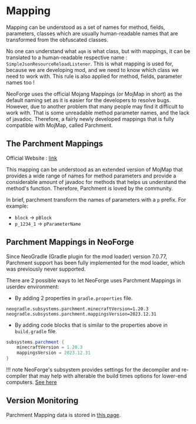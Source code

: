 # Mapping
Mapping can be understood as a set of names for method, fields, parameters, classes which are usually human-readable 
names that are transformed from the obfuscated classes.

No one can understand what `aqm` is what class, but with mappings, it can be translated to a human-readable respective 
name : `SimpleJsonResourceReloadListener`. This is what mapping is used for, because we are developing mod, and we need 
to know which class we need to work with. This rule is also applied for method, fields, parameter names too !

NeoForge uses the official Mojang Mappings (or MojMap in short) as the default naming set as it is easier for the 
developers to resolve bugs. However, due to another problem that many people may find it difficult to work with. That is 
some unreadable method parameter names, and the lack of javadoc. Therefore, a fairly newly developed mappings that is 
fully compatible with MojMap, called Parchment.

## The Parchment Mappings

Official Website : [link](https://parchmentmc.org/)

This mapping can be understood as an extended version of MojMap that provides a wide range of names for method parameters
and provide a considerable amount of javadoc for methods that helps us understand the method's function. Therefore,
Parchment is loved by the community.

In brief, parchment transform the names of parameters with a `p` prefix. For example:

+ `block` -> `pBlock`
+ `p_1234_1` -> `pParameterName`

## Parchment Mappings in NeoForge
Since NeoGradle (Gradle plugin for the mod loader) version 7.0.77, Parchment support has been fully implemented for the mod loader, which was previously never supported.

There are 2 possible ways to let NeoForge uses Parchment Mappings in userdev environment:

- By adding 2 properties in `gradle.properties` file.
```properties title="gradle.properties"
neogradle.subsystems.parchment.minecraftVersion=1.20.3
neogradle.subsystems.parchment.mappingsVersion=2023.12.31
```
- By adding code blocks that is similar to the properties above in `build.gradle` file.
```groovy title="build.gradle"
subsystems.parchment {
    minecraftVersion = 1.20.3
    mappingsVersion = 2023.12.31
}
```
!!! note
    NeoForge's subsystem provides settings for the decompiler and re-compiler that may help with alterable the build 
    times options for lower-end computers. [See here](https://github.com/neoforged/neogradle?tab=readme-ov-file#override-decompiler-settings)

## Version Monitoring
Parchment Mapping data is stored in [this page](https://ldtteam.jfrog.io/ui/native/parchmentmc-public/org/parchmentmc/data/).